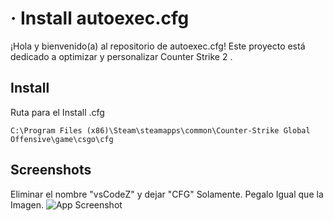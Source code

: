 
# · Install autoexec.cfg 

¡Hola y bienvenido(a) al repositorio de autoexec.cfg! Este proyecto está dedicado a optimizar y personalizar Counter Strike 2 .










## Install

Ruta para el Install .cfg

`C:\Program Files (x86)\Steam\steamapps\common\Counter-Strike Global Offensive\game\csgo\cfg`




## Screenshots
Eliminar el nombre "vsCodeZ" y dejar "CFG" Solamente.
Pegalo Igual que la Imagen. 
![App Screenshot](https://i.pinimg.com/736x/d3/38/09/d338094c0e838529b9a06a5ef1b307c7.jpg)

